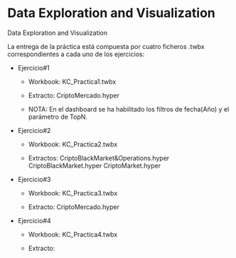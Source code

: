 # Data Exploration and Visualization
Data Exploration and Visualization

La entrega de la práctica está compuesta por cuatro ficheros .twbx correspondientes a cada uno de los ejercicios:

* Ejercicio#1
  - Workbook:
    KC_Practica1.twbx

  - Extracto:
    CriptoMercado.hyper

  - NOTA: 
    En el dashboard se ha habilitado los filtros de fecha(Año) y el parámetro de TopN.

* Ejercicio#2
  - Workbook:
    KC_Practica2.twbx

  - Extractos:
    CriptoBlackMarket&Operations.hyper
    CriptoBlackMarket.hyper
    CriptoMarket.hyper

* Ejercicio#3
  - Workbook:
    KC_Practica3.twbx

  - Extracto:
    CriptoMercado.hyper

* Ejercicio#4
  - Workbook:
    KC_Practica4.twbx

  - Extracto:
    

